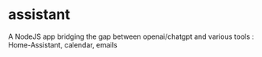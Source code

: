 # assistant
A NodeJS app bridging the gap between openai/chatgpt and various tools : Home-Assistant, calendar, emails
